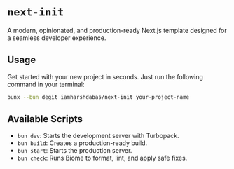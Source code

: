 # `next-init`

A modern, opinionated, and production-ready Next.js template designed for a seamless developer experience.

## Usage

Get started with your new project in seconds. Just run the following command in your terminal:

```bash
bunx --bun degit iamharshdabas/next-init your-project-name
```

## Available Scripts

- `bun dev`: Starts the development server with Turbopack.
- `bun build`: Creates a production-ready build.
- `bun start`: Starts the production server.
- `bun check`: Runs Biome to format, lint, and apply safe fixes.
